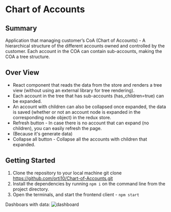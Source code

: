 # Chart of Accounts

## Summary
Application that managing customer’s CoA (Chart of Accounts) - A hierarchical structure of the different accounts owned and controlled by the customer.
Each account in the COA can contain sub-accounts, making the COA a tree structure.

## Over View
* React component that reads the data from the store and renders a tree view (without using an external library for tree rendering).
* Each account in the tree that has sub-accounts (has_children=true) can be expanded.
* An account with children can also be collapsed once expanded, the data is saved (whether or not an
account node is expanded in the corresponding node object) in the redux store.
* Refresh button - In case there is no account that can expand (no children), you can easily refresh the page.
* (Because it's generate data)
* Collapse all button - Collapse all the accounts with children that expanded.

## Getting Started
1. Clone the repository to your local machine 
git clone https://github.com/orti10/Chart-of-Accounts.git
2. Install the dependencies by running `npm i` on the command line from the project directory.
3. Open the terminals, and start the frontend client - `npm start`




Dashboars with data:
![dashboard](https://github.com/orti10/Chart-of-Accounts/assets/44768171/44ff24aa-a3ee-45bb-92c8-2eada6b9ef04)
